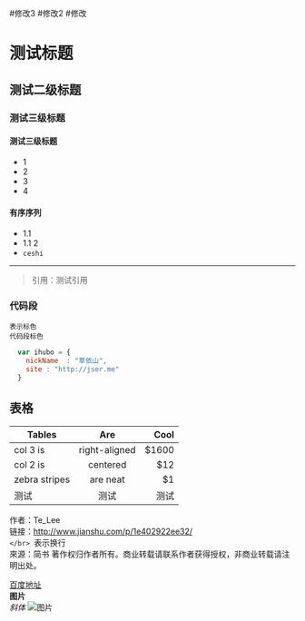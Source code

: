 #修改3
#修改2
#修改
# 测试标题
## 测试二级标题

### 测试三级标题


#### 测试三级标题
* 1
* 2
* 3
* 4

#### 有序序列
* 1.1
* 1.1 2
* `ceshi `

***
>引用：测试引用

### 代码段

`表示标色`</br>
``` 代码段标色 ```

```javascript
  var ihubo = {
    nickName  : "草依山",
    site : "http://jser.me"
  }
```
## 表格
| Tables        | Are           | Cool  |
| ------------- |:-------------:| -----:|
| col 3 is      | right-aligned | $1600 |
| col 2 is      | centered      |   $12 |
| zebra stripes | are neat      |    $1 |
|测试           |测试|测试

作者：Te_Lee</br>
链接：http://www.jianshu.com/p/1e402922ee32/</br> `</br>
`表示换行</br>
來源：简书
著作权归作者所有。商业转载请联系作者获得授权，非商业转载请注明出处。</br>

[百度地址](https://www.baidu.com/)</br>
**图片**</br>
*斜体*
![图片](C:\Users\李入宁\Desktop\6aee7dbbgw1efffa67voyj20ix0ctq3n.jpg)

